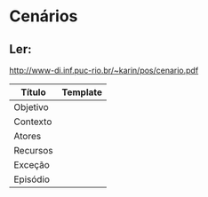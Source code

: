 # Cenários

## Ler:
http://www-di.inf.puc-rio.br/~karin/pos/cenario.pdf

Título | Template
---|---
Objetivo | 
Contexto | 
Atores | 
Recursos | 
Exceção | 
Episódio | 

